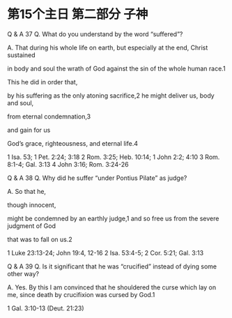 # 第15个主日 第二部分 子神

Q & A 37
Q. What do you understand
by the word “suffered”?

A. That during his whole life on earth,
but especially at the end,
Christ sustained

in body and soul
the wrath of God against the sin of the whole human race.1

This he did in order that,

by his suffering as the only atoning sacrifice,2
he might deliver us, body and soul,

from eternal condemnation,3

and gain for us

God’s grace,
righteousness,
and eternal life.4

1 Isa. 53; 1 Pet. 2:24; 3:18
2 Rom. 3:25; Heb. 10:14; 1 John 2:2; 4:10
3 Rom. 8:1-4; Gal. 3:13
4 John 3:16; Rom. 3:24-26

Q & A 38
Q. Why did he suffer
“under Pontius Pilate” as judge?

A. So that he,

though innocent,

might be condemned by an earthly judge,1
and so free us from the severe judgment of God

that was to fall on us.2

1 Luke 23:13-24; John 19:4, 12-16
2 Isa. 53:4-5; 2 Cor. 5:21; Gal. 3:13

Q & A 39
Q. Is it significant that he was “crucified”
instead of dying some other way?

A. Yes.
By this I am convinced
that he shouldered the curse
which lay on me,
since death by crucifixion was cursed by God.1

1 Gal. 3:10-13 (Deut. 21:23)

